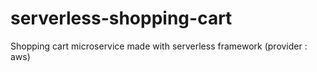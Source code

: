 # serverless-shopping-cart
Shopping cart microservice made with serverless framework (provider : aws)
